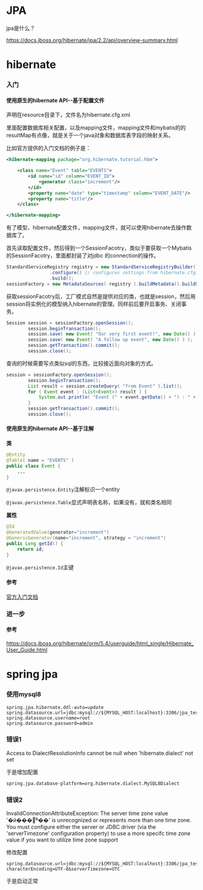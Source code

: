 # JPA

jpa是什么？

https://docs.jboss.org/hibernate/jpa/2.2/api/overview-summary.html

# hibernate

### 入门

#### 使用原生的hibernate API--基于配置文件

声明在resource目录下，文件名为hibernate.cfg.xml

里面配置数据库相关配置，以及mapping文件，mapping文件和mybatis的的resultMap有点像，就是关于一个java对象和数据库表字段的映射关系。

比如官方提供的入门文档的例子是：

```xml
<hibernate-mapping package="org.hibernate.tutorial.hbm">

    <class name="Event" table="EVENTS">
        <id name="id" column="EVENT_ID">
            <generator class="increment"/>
        </id>
        <property name="date" type="timestamp" column="EVENT_DATE"/>
        <property name="title"/>
    </class>

</hibernate-mapping>
```



有了模型、hibernate配置文件，mapping文件，就可以使用hibernate去操作数据库了。

首先读取配置文件，然后得到一个SessionFacotry，类似于要获取一个Mybatis的SessionFacotry，里面都封装了对jdbc 的connection的操作。

```java
StandardServiceRegistry registry = new StandardServiceRegistryBuilder()
				.configure() // configures settings from hibernate.cfg.xml
				.build();
sessionFactory = new MetadataSources( registry ).buildMetadata().buildSessionFactory();
```

获取sessionFacotry后，工厂模式自然是提供对应的类，也就是session，然后用session将实例化的模型纳入hibernate的管理。同样前后要开启事务、关闭事务。

```java
Session session = sessionFactory.openSession();
		session.beginTransaction();
		session.save( new Event( "Our very first event!", new Date() ) );
		session.save( new Event( "A follow up event", new Date() ) );
		session.getTransaction().commit();
		session.close();
```



查询的时候需要写点类似sql的东西，比较接近面向对象的方式。

```java
session = sessionFactory.openSession();
		session.beginTransaction();
		List result = session.createQuery( "from Event" ).list();
		for ( Event event : (List<Event>) result ) {
			System.out.println( "Event (" + event.getDate() + ") : " + event.getTitle() );
		}
		session.getTransaction().commit();
		session.close();
```



#### 使用原生的hibernate API--基于注解

**类**

```JAVA
@Entity
@Table( name = "EVENTS" )
public class Event {
    ...
}
```

`@javax.persistence.Entity`注解标识一个entity

`@javax.persistence.Table`显式声明表名称，如果没有，就和类名相同

**属性**

```JAVA
@Id
@GeneratedValue(generator="increment")
@GenericGenerator(name="increment", strategy = "increment")
public Long getId() {
    return id;
}
```

`@javax.persistence.Id`主键





#### 参考

[官方入门文档](https://docs.jboss.org/hibernate/orm/5.4/quickstart/html_single/#preface)

### 进一步



#### 参考

https://docs.jboss.org/hibernate/orm/5.4/userguide/html_single/Hibernate_User_Guide.html

# spring jpa



### 使用mysql8



```properties
spring.jpa.hibernate.ddl-auto=update
spring.datasource.url=jdbc:mysql://${MYSQL_HOST:localhost}:3306/jpa_test
spring.datasource.username=root
spring.datasource.password=admin
```



### 错误1

Access to DialectResolutionInfo cannot be null when 'hibernate.dialect' not set

于是增加配置

```properties
spring.jpa.database-platform=org.hibernate.dialect.MySQL8Dialect
```



### 错误2

InvalidConnectionAttributeException: The server time zone value '�й���׼ʱ��' is unrecognized or represents more than one time zone. You must configure either the server or JDBC driver (via the 'serverTimezone' configuration property) to use a more specifc time zone value if you want to utilize time zone support

修改配置

```properties
spring.datasource.url=jdbc:mysql://${MYSQL_HOST:localhost}:3306/jpa_test?characterEncoding=UTF-8&serverTimezone=UTC
```

于是启动正常